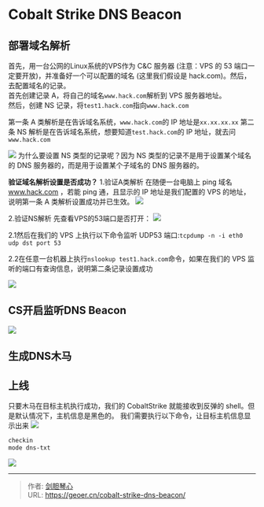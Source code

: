 # Cobalt Strike DNS Beacon



## 部署域名解析
首先，用一台公网的Linux系统的VPS作为 C&C 服务器 (注意：VPS 的 53 端口一定要开放)，并准备好一个可以配置的域名 (这里我们假设是 hack.com)。然后，去配置域名的记录。  
首先创建记录 A，将自己的域名`www.hack.com`解析到 VPS 服务器地址。  
然后，创建 NS 记录，将`test1.hack.com`指向`www.hack.com` 

第一条 A 类解析是在告诉域名系统，`www.hack.com`的 IP 地址是`xx.xx.xx.xx`
第二条 NS 解析是在告诉域名系统，想要知道`test.hack.com`的 IP 地址，就去问`www.hack.com` 

![](http://image.xpshuai.cn/20220621150543.png)
为什么要设置 NS 类型的记录呢？因为 NS 类型的记录不是用于设置某个域名的 DNS 服务器的，而是用于设置某个子域名的 DNS 服务器的。


**验证域名解析设置是否成功？**
1.验证A类解析
在随便一台电脑上 ping 域名 www.hack.com ，若能 ping 通，且显示的 IP 地址是我们配置的 VPS 的地址，说明第一条 A 类解析设置成功并已生效。
![](http://image.xpshuai.cn/20220621150932.png)



2.验证NS解析
先查看VPS的53端口是否打开：
![](http://image.xpshuai.cn/20220621152040.png)

2.1然后在我们的 VPS 上执行以下命令监听 UDP53 端口:`tcpdump -n -i eth0 udp dst port 53`

2.2在任意一台机器上执行`nslookup test1.hack.com`命令，如果在我们的 VPS 监听的端口有查询信息，说明第二条记录设置成功

![](http://image.xpshuai.cn/20220621151411.png)



## CS开启监听DNS Beacon
![](http://image.xpshuai.cn/20220621151802.png)



## 生成DNS木马


## 上线
只要木马在目标主机执行成功，我们的 CobaltStrike 就能接收到反弹的 shell。但是默认情况下，主机信息是黑色的。
我们需要执行以下命令，让目标主机信息显示出来
![](http://image.xpshuai.cn/20220621152248.png)

```bash
checkin
mode dns-txt
```
![](http://image.xpshuai.cn/20220621152311.png)






---

> 作者: [剑胆琴心](http://geoer.cn)  
> URL: https://geoer.cn/cobalt-strike-dns-beacon/  

